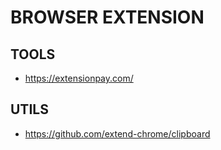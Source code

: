 
# BROWSER EXTENSION

## TOOLS
- https://extensionpay.com/

## UTILS
- https://github.com/extend-chrome/clipboard

